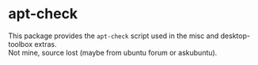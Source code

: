 # apt-check
This package provides the `apt-check` script used in the misc and desktop-toolbox extras.  
Not mine, source lost (maybe from ubuntu forum or askubuntu).
